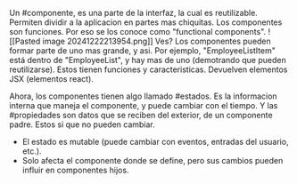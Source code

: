Un #componente, es una parte de la interfaz, la cual es reutilizable. Permiten dividir a la aplicacion en partes mas chiquitas.
Los componentes son funciones. Por eso se los conoce como "functional components". 
![[Pasted image 20241222213954.png]]
Ves? Los componentes pueden formar parte de uno mas grande, y asi. Por ejemplo, "EmployeeListItem" está dentro de "EmployeeList", y hay mas de uno (demotrando que pueden reutilizarse). Estos tienen funciones y caracteristicas. Devuelven elementos JSX (elementos react).

Ahora, los componentes tienen algo llamado #estados. Es la informacion interna que maneja el componente, y puede cambiar con el tiempo. Y las #propiedades son datos que se reciben del exterior, de un componente padre. Estos si que no pueden cambiar.
- El estado es mutable (puede cambiar con eventos, entradas del usuario, etc.).
- Solo afecta el componente donde se define, pero sus cambios pueden influir en componentes hijos.
